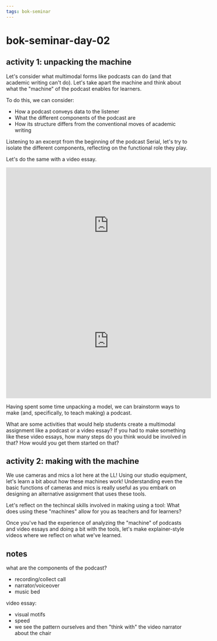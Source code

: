 ```yaml
---
tags: bok-seminar
---
```


# bok-seminar-day-02

## activity 1: unpacking the machine
Let's consider what multimodal forms like podcasts can do (and that academic writing can't do). Let's take apart the machine and think about what the "machine" of the podcast enables for learners.

To do this, we can consider:
* How a podcast conveys data to the listener
* What the different components of the podcast are
* How its structure differs from the conventional moves of academic writing

Listening to an excerpt from the beginning of the podcast Serial, let's try to isolate the different components, reflecting on the functional role they play. 

Let's do the same with a video essay.

<iframe width="560" height="315" src="https://www.youtube.com/embed/iMiQeS1XywA" title="YouTube video player" frameborder="0" allow="accelerometer; autoplay; clipboard-write; encrypted-media; gyroscope; picture-in-picture" allowfullscreen></iframe>

<iframe width="560" height="315" src="https://www.youtube.com/embed/_V10kWLh71U" title="YouTube video player" frameborder="0" allow="accelerometer; autoplay; clipboard-write; encrypted-media; gyroscope; picture-in-picture" allowfullscreen></iframe>


Having spent some time unpacking a model, we can brainstorm ways to make (and, specifically, to teach making) a podcast.

What are some activities that would help students create a multimodal assignment like a podcast or a video essay? If you had to make something like these video essays, how many steps do you think would be involved in that? How would you get them started on that?

## activity 2: making with the machine
We use cameras and mics a lot here at the LL! Using our studio equipment, let's learn a bit about how these machines work! Understanding even the basic functions of cameras and mics is really useful as you embark on designing an alternative assignment that uses these tools.

Let's reflect on the techincal skills involved in making using a tool: What does using these "machines" allow for you as teachers and for learners?

Once you've had the experience of analyzing the "machine" of podcasts and video essays and doing a bit with the tools, let's make explainer-style videos where we reflect on what we've learned.

## notes

what are the components of the podcast?
* recording/collect call
* narrator/voiceover
* music bed

video essay:
* visual motifs
* speed
* we see the pattern ourselves and then "think with" the video narrator about the chair